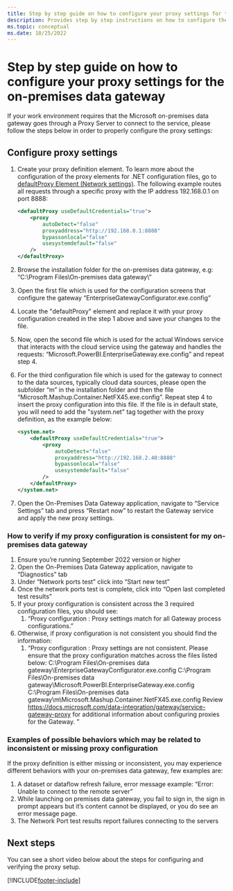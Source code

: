 ```yaml
---
title: Step by step guide on how to configure your proxy settings for the on-premises data gateway
description: Provides step by step instructions on how to configure the proxy settings for the on-premises data gateway.
ms.topic: conceptual
ms.date: 10/25/2022
---
```

# Step by step guide on how to configure your proxy settings for the on-premises data gateway

If your work environment requires that the Microsoft on-premises data gateway goes through a Proxy Server to connect to the service, please follow the steps below in order to properly configure the proxy settings:

## Configure proxy settings

1. Create your proxy definition element. To learn more about the configuration of the proxy elements for .NET configuration files, go to [defaultProxy Element (Network settings)](https://learn.microsoft.com/dotnet/framework/configure-apps/file-schema/network/defaultproxy-element-network-settings).
The following example routes all requests through a specific proxy with the IP address 192.168.0.1 on port 8888:

    ```xml
    <defaultProxy useDefaultCredentials="true">
        <proxy  
            autoDetect="false"  
            proxyaddress="http://192.168.0.1:8888"  
            bypassonlocal="false"
            usesystemdefault="false"
        />
    </defaultProxy>
    ```

2. Browse the installation folder for the on-premises data gateway, e.g: “C:\Program Files\On-premises data gateway\”
3. Open the first file which is used for the configuration screens that configure the gateway “EnterpriseGatewayConfigurator.exe.config”
4. Locate the "defaultProxy" element and replace it with your proxy configuration created in the step 1 above and save your changes to the file.
5. Now, open the second file which is used for the actual Windows service that interacts with the cloud service using the gateway and handles the requests: “Microsoft.PowerBI.EnterpriseGateway.exe.config” and repeat step 4.
6. For the third configuration file which is used for the gateway to connect to the data sources, typically cloud data sources, please open the subfolder “m” in the installation folder and then the file “Microsoft.Mashup.Container.NetFX45.exe.config”. Repeat step 4 to insert the proxy configuration into this file.
   If the file is in default state, you will need to add the "system.net" tag together with the proxy definition, as the example below:

    ```xml
    <system.net>
        <defaultProxy useDefaultCredentials="true">
            <proxy  
                autoDetect="false"  
                proxyaddress="http://192.168.2.40:8888"  
                bypassonlocal="false"
                usesystemdefault="false"
            />
        </defaultProxy>
    </system.net>
    ```

7. Open the On-Premises Data Gateway application, navigate to “Service Settings” tab and press “Restart now” to restart the Gateway service and apply the new proxy settings.

### How to verify if my proxy configuration is consistent for my on-premises data gateway

1. Ensure you’re running September 2022 version or higher
2. Open the On-Premises Data Gateway application, navigate to “Diagnostics” tab
3. Under “Network ports test” click into “Start new test”
4. Once the network ports test is complete, click into “Open last completed test results”
5. If your proxy configuration is consistent across the 3 required configuration files, you should see:
    1. “Proxy configuration : Proxy settings match for all Gateway process configurations.”
6. Otherwise, if proxy configuration is not consistent you should find the information:
    1. “Proxy configuration : Proxy settings are not consistent. Please ensure that the proxy configuration matches across the files listed below:
    C:\Program Files\On-premises data gateway\EnterpriseGatewayConfigurator.exe.config
    C:\Program Files\On-premises data gateway\Microsoft.PowerBI.EnterpriseGateway.exe.config
    C:\Program Files\On-premises data gateway\m\Microsoft.Mashup.Container.NetFX45.exe.config
    Review <https://docs.microsoft.com/data-integration/gateway/service-gateway-proxy>  for additional information about configuring proxies for the Gateway.
    ”

### Examples of possible behaviors which may be related to inconsistent or missing proxy configuration

If the proxy definition is either missing or inconsistent, you may experience different behaviors with your on-premises data gateway, few examples are:

1. A dataset or dataflow refresh failure, error message example: “Error: Unable to connect to the remote server”
2. While launching on premises data gateway, you fail to sign in, the sign in prompt appears but it’s content cannot be displayed, or you do see an error message page.
3. The Network Port test results report failures connecting to the servers

## Next steps

You can see a short video below about the steps for configuring and verifying the proxy setup.

[!INCLUDE[footer-include](../includes/footer-banner.md)]
